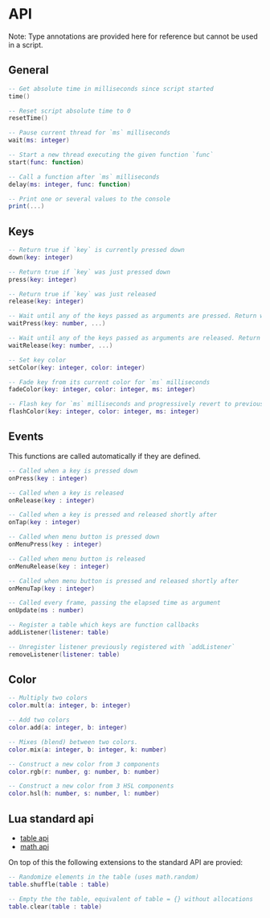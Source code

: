 
# API

Note: Type annotations are provided here for reference but cannot be used in a script.

## General

```lua
-- Get absolute time in milliseconds since script started
time()

-- Reset script absolute time to 0
resetTime()

-- Pause current thread for `ms` milliseconds
wait(ms: integer)

-- Start a new thread executing the given function `func`
start(func: function)

-- Call a function after `ms` milliseconds
delay(ms: integer, func: function)

-- Print one or several values to the console
print(...)

```

## Keys

```lua
-- Return true if `key` is currently pressed down
down(key: integer)

-- Return true if `key` was just pressed down
press(key: integer)

-- Return true if `key` was just released
release(key: integer)

-- Wait until any of the keys passed as arguments are pressed. Return which was pressed first.
waitPress(key: number, ...)

-- Wait until any of the keys passed as arguments are released. Return which was releasedfirst.
waitRelease(key: number, ...)

-- Set key color
setColor(key: integer, color: integer)

-- Fade key from its current color for `ms` milliseconds
fadeColor(key: integer, color: integer, ms: integer)

-- Flash key for `ms` milliseconds and progressively revert to previous state
flashColor(key: integer, color: integer, ms: integer)

```

## Events

This functions are called automatically if they are defined.

```lua
-- Called when a key is pressed down
onPress(key : integer)

-- Called when a key is released
onRelease(key : integer)

-- Called when a key is pressed and released shortly after
onTap(key : integer)

-- Called when menu button is pressed down
onMenuPress(key : integer)

-- Called when menu button is released
onMenuRelease(key : integer)

-- Called when menu button is pressed and released shortly after
onMenuTap(key : integer)

-- Called every frame, passing the elapsed time as argument
onUpdate(ms : number)

-- Register a table which keys are function callbacks
addListener(listener: table)

-- Unregister listener previously registered with `addListener`
removeListener(listener: table)
```

## Color

```lua
-- Multiply two colors
color.mult(a: integer, b: integer)

-- Add two colors
color.add(a: integer, b: integer)

-- Mixes (blend) between two colors.
color.mix(a: integer, b: integer, k: number)

-- Construct a new color from 3 components
color.rgb(r: number, g: number, b: number)

-- Construct a new color from 3 HSL components
color.hsl(h: number, s: number, l: number)
```
## Lua standard api

* [table api](https://www.lua.org/manual/5.4/manual.html#6.6)
* [math api](https://www.lua.org/manual/5.4/manual.html#6.7)

On top of this the following extensions to the standard API are provied:
```lua
-- Randomize elements in the table (uses math.random)
table.shuffle(table : table)

-- Empty the the table, equivalent of table = {} without allocations
table.clear(table : table)
```

